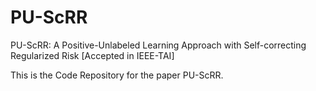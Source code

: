 # PU-ScRR
PU-ScRR: A Positive-Unlabeled Learning Approach with Self-correcting Regularized Risk [Accepted in IEEE-TAI]

This is the Code Repository for the paper PU-ScRR.
